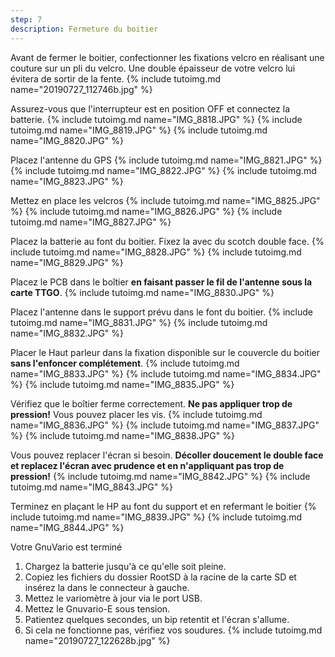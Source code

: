 ```yaml
---
step: 7
description: Fermeture du boitier
---
```


Avant de fermer le boitier, confectionner les fixations velcro en réalisant une couture sur un pli du velcro. Une double épaisseur de votre velcro lui évitera de sortir de la fente.
{% include tutoimg.md name="20190727_112746b.jpg" %}

Assurez-vous que l'interrupteur est en position OFF et connectez la batterie. 
{% include tutoimg.md name="IMG_8818.JPG" %}
{% include tutoimg.md name="IMG_8819.JPG" %}
{% include tutoimg.md name="IMG_8820.JPG" %}

Placez l'antenne du GPS
{% include tutoimg.md name="IMG_8821.JPG" %}
{% include tutoimg.md name="IMG_8822.JPG" %}
{% include tutoimg.md name="IMG_8823.JPG" %}

Mettez en place les velcros
{% include tutoimg.md name="IMG_8825.JPG" %}
{% include tutoimg.md name="IMG_8826.JPG" %}
{% include tutoimg.md name="IMG_8827.JPG" %}

Placez la batterie au font du boitier. Fixez la avec du scotch double face.
{% include tutoimg.md name="IMG_8828.JPG" %}
{% include tutoimg.md name="IMG_8829.JPG" %}

Placez le PCB dans le boîtier **en faisant passer le fil de l'antenne sous la carte TTGO**.
{% include tutoimg.md name="IMG_8830.JPG" %}

Placez l'antenne dans le support prévu dans le font du boitier.
{% include tutoimg.md name="IMG_8831.JPG" %}
{% include tutoimg.md name="IMG_8832.JPG" %}

Placer le Haut parleur dans la fixation disponible sur le couvercle du boitier **sans l'enfoncer complétement**.
{% include tutoimg.md name="IMG_8833.JPG" %}
{% include tutoimg.md name="IMG_8834.JPG" %}
{% include tutoimg.md name="IMG_8835.JPG" %}

Vérifiez que le boîtier ferme correctement. **Ne pas appliquer trop de pression!** Vous pouvez placer les vis.
{% include tutoimg.md name="IMG_8836.JPG" %}
{% include tutoimg.md name="IMG_8837.JPG" %}
{% include tutoimg.md name="IMG_8838.JPG" %}

Vous pouvez replacer l'écran si besoin. **Décoller doucement le double face et replacez l'écran avec prudence et en n'appliquant pas trop de pression!** 
{% include tutoimg.md name="IMG_8842.JPG" %}
{% include tutoimg.md name="IMG_8843.JPG" %}

Terminez en plaçant le HP au font du support et en refermant le boitier
{% include tutoimg.md name="IMG_8839.JPG" %}
{% include tutoimg.md name="IMG_8844.JPG" %}

Votre GnuVario est terminé
1. Chargez la batterie jusqu'à ce qu'elle soit pleine.
2. Copiez les fichiers du dossier RootSD à la racine de la carte SD et insérez la dans le connecteur à gauche.
3. Mettez le variomètre à jour via le port USB.
4. Mettez le Gnuvario-E sous tension. 
5. Patientez quelques secondes, un bip retentit et l'écran s'allume.
6. Si cela ne fonctionne pas, vérifiez vos soudures.
{% include tutoimg.md name="20190727_122628b.jpg" %}
